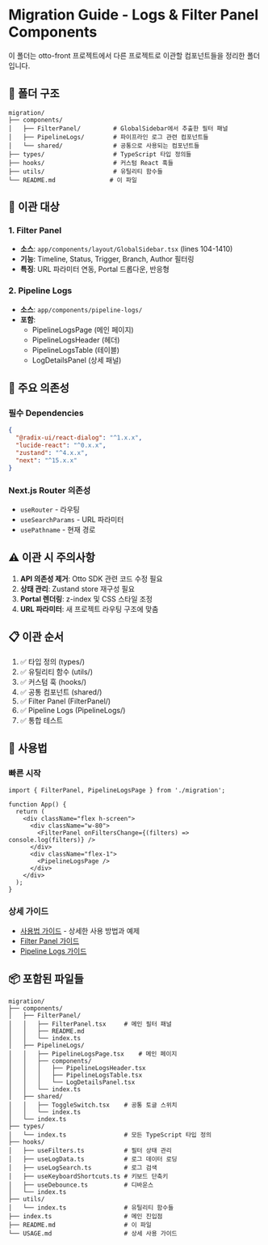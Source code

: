 # Migration Guide - Logs & Filter Panel Components

이 폴더는 otto-front 프로젝트에서 다른 프로젝트로 이관할 컴포넌트들을 정리한 폴더입니다.

## 📁 폴더 구조

```
migration/
├── components/
│   ├── FilterPanel/         # GlobalSidebar에서 추출한 필터 패널
│   ├── PipelineLogs/        # 파이프라인 로그 관련 컴포넌트들
│   └── shared/              # 공통으로 사용되는 컴포넌트들
├── types/                   # TypeScript 타입 정의들
├── hooks/                   # 커스텀 React 훅들
├── utils/                   # 유틸리티 함수들
└── README.md               # 이 파일
```

## 🎯 이관 대상

### 1. Filter Panel
- **소스**: `app/components/layout/GlobalSidebar.tsx` (lines 104-1410)
- **기능**: Timeline, Status, Trigger, Branch, Author 필터링
- **특징**: URL 파라미터 연동, Portal 드롭다운, 반응형

### 2. Pipeline Logs
- **소스**: `app/components/pipeline-logs/`
- **포함**: 
  - PipelineLogsPage (메인 페이지)
  - PipelineLogsHeader (헤더)
  - PipelineLogsTable (테이블)
  - LogDetailsPanel (상세 패널)

## 🔧 주요 의존성

### 필수 Dependencies
```json
{
  "@radix-ui/react-dialog": "^1.x.x",
  "lucide-react": "^0.x.x",
  "zustand": "^4.x.x",
  "next": "^15.x.x"
}
```

### Next.js Router 의존성
- `useRouter` - 라우팅
- `useSearchParams` - URL 파라미터
- `usePathname` - 현재 경로

## ⚠️ 이관 시 주의사항

1. **API 의존성 제거**: Otto SDK 관련 코드 수정 필요
2. **상태 관리**: Zustand store 재구성 필요
3. **Portal 렌더링**: z-index 및 CSS 스타일 조정
4. **URL 파라미터**: 새 프로젝트 라우팅 구조에 맞춤

## 📋 이관 순서

1. ✅ 타입 정의 (types/)
2. ✅ 유틸리티 함수 (utils/)
3. ✅ 커스텀 훅 (hooks/)
4. ✅ 공통 컴포넌트 (shared/)
5. ✅ Filter Panel (FilterPanel/)
6. ✅ Pipeline Logs (PipelineLogs/)
7. ✅ 통합 테스트

## 🚀 사용법

### 빠른 시작

```tsx
import { FilterPanel, PipelineLogsPage } from './migration';

function App() {
  return (
    <div className="flex h-screen">
      <div className="w-80">
        <FilterPanel onFiltersChange={(filters) => console.log(filters)} />
      </div>
      <div className="flex-1">
        <PipelineLogsPage />
      </div>
    </div>
  );
}
```

### 상세 가이드

- [사용법 가이드](./USAGE.md) - 상세한 사용 방법과 예제
- [Filter Panel 가이드](./components/FilterPanel/README.md)
- [Pipeline Logs 가이드](./components/PipelineLogs/README.md)

## 📦 포함된 파일들

```
migration/
├── components/
│   ├── FilterPanel/
│   │   ├── FilterPanel.tsx     # 메인 필터 패널
│   │   ├── README.md
│   │   └── index.ts
│   ├── PipelineLogs/
│   │   ├── PipelineLogsPage.tsx    # 메인 페이지
│   │   ├── components/
│   │   │   ├── PipelineLogsHeader.tsx
│   │   │   ├── PipelineLogsTable.tsx
│   │   │   └── LogDetailsPanel.tsx
│   │   └── index.ts
│   ├── shared/
│   │   ├── ToggleSwitch.tsx    # 공통 토글 스위치
│   │   └── index.ts
│   └── index.ts
├── types/
│   └── index.ts                # 모든 TypeScript 타입 정의
├── hooks/
│   ├── useFilters.ts           # 필터 상태 관리
│   ├── useLogData.ts           # 로그 데이터 로딩
│   ├── useLogSearch.ts         # 로그 검색
│   ├── useKeyboardShortcuts.ts # 키보드 단축키
│   ├── useDebounce.ts          # 디바운스
│   └── index.ts
├── utils/
│   └── index.ts                # 유틸리티 함수들
├── index.ts                    # 메인 진입점
├── README.md                   # 이 파일
└── USAGE.md                    # 상세 사용 가이드
```